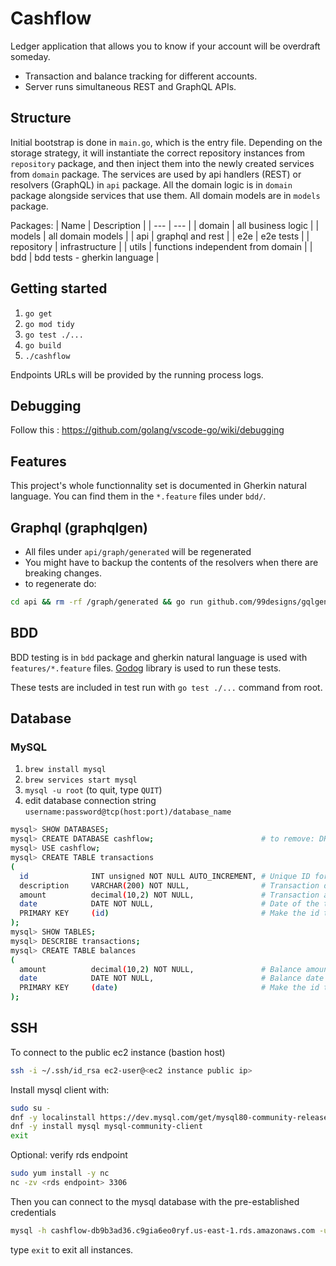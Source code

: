 # Cashflow

Ledger application that allows you to know if your account will be overdraft someday. 

- Transaction and balance tracking for different accounts.
- Server runs simultaneous REST and GraphQL APIs.

## Structure

Initial bootstrap is done in `main.go`, which is the entry file.
Depending on the storage strategy, it will instantiate the correct repository instances from `repository` package, and then inject them into the newly created services from `domain` package.
The services are used by api handlers (REST) or resolvers (GraphQL) in `api` package.
All the domain logic is in `domain` package alongside services that use them.
All domain models are in `models` package.

Packages:
| Name        | Description                       |
| ---         | ---                               |
| domain      | all business logic                |
| models      | all domain models                 |
| api         | graphql and rest                  |
| e2e         | e2e tests                         |
| repository  | infrastructure                    |
| utils       | functions independent from domain |
| bdd         | bdd tests - gherkin language      |

## Getting started

1. `go get`
2. `go mod tidy`
3. `go test ./...`
3. `go build`
4. `./cashflow`

Endpoints URLs will be provided by the running process logs.

## Debugging

Follow this : https://github.com/golang/vscode-go/wiki/debugging

## Features

This project's whole functionnality set is documented in Gherkin natural language. You can find them in the `*.feature` files under `bdd/`.

## Graphql (graphqlgen)

- All files under `api/graph/generated` will be regenerated
- You might have to backup the contents of the resolvers when there are breaking changes.
- to regenerate do:

```sh
cd api && rm -rf /graph/generated && go run github.com/99designs/gqlgen generate && cd ..
```

## BDD

BDD testing is in `bdd` package and gherkin natural language is used with `features/*.feature` files.
[Godog](https://github.com/cucumber/godog/) library is used to run these tests.

These tests are included in test run with `go test ./...` command from root.

## Database

### MySQL

1. `brew install mysql`
2. `brew services start mysql`
3. `mysql -u root` (to quit, type `QUIT`)
4. edit database connection string `username:password@tcp(host:port)/database_name`

```sh
mysql> SHOW DATABASES;
mysql> CREATE DATABASE cashflow;                        # to remove: DROP DATABASE cashflow;
mysql> USE cashflow;
mysql> CREATE TABLE transactions
(
  id              INT unsigned NOT NULL AUTO_INCREMENT, # Unique ID for the record
  description     VARCHAR(200) NOT NULL,                # Transaction description
  amount          decimal(10,2) NOT NULL,               # Transaction amount
  date            DATE NOT NULL,                        # Date of the transaction
  PRIMARY KEY     (id)                                  # Make the id the primary key
);
mysql> SHOW TABLES;
mysql> DESCRIBE transactions;
mysql> CREATE TABLE balances
(
  amount          decimal(10,2) NOT NULL,               # Balance amount
  date            DATE NOT NULL,                        # Balance date
  PRIMARY KEY     (date)                                # Make the id the primary key
);
```

## SSH

To connect to the public ec2 instance (bastion host)
```sh
ssh -i ~/.ssh/id_rsa ec2-user@<ec2 instance public ip>
```

Install mysql client with:
```sh
sudo su -
dnf -y localinstall https://dev.mysql.com/get/mysql80-community-release-el9-4.noarch.rpm
dnf -y install mysql mysql-community-client
exit
```

Optional: verify rds endpoint
```sh
sudo yum install -y nc
nc -zv <rds endpoint> 3306
```

Then you can connect to the mysql database with the pre-established credentials
```sh
mysql -h cashflow-db9b3ad36.c9gia6eo0ryf.us-east-1.rds.amazonaws.com -u admin -p
```

type `exit` to exit all instances.